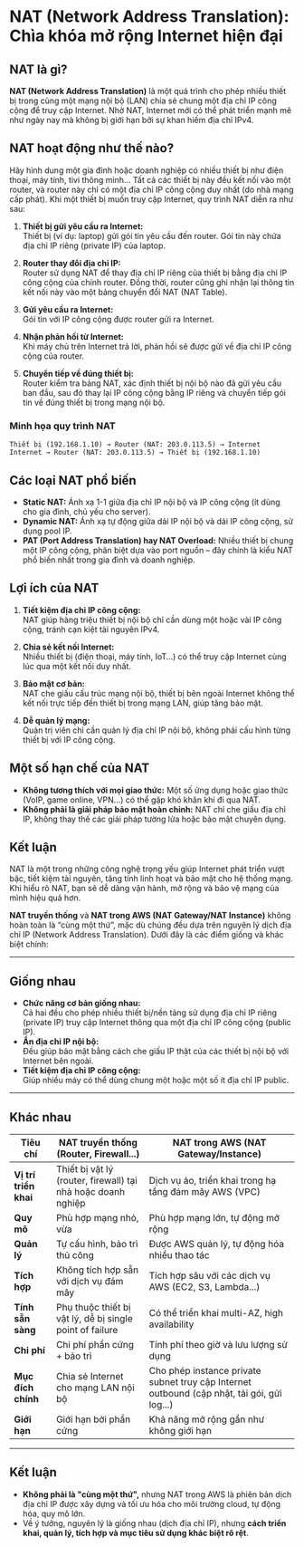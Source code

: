 # NAT (Network Address Translation): Chìa khóa mở rộng Internet hiện đại

## NAT là gì?

**NAT (Network Address Translation)** là một quá trình cho phép nhiều thiết bị trong cùng một mạng nội bộ (LAN) chia sẻ chung một địa chỉ IP công cộng để truy cập Internet. Nhờ NAT, Internet mới có thể phát triển mạnh mẽ như ngày nay mà không bị giới hạn bởi sự khan hiếm địa chỉ IPv4.

## NAT hoạt động như thế nào?

Hãy hình dung một gia đình hoặc doanh nghiệp có nhiều thiết bị như điện thoại, máy tính, tivi thông minh… Tất cả các thiết bị này đều kết nối vào một router, và router này chỉ có một địa chỉ IP công cộng duy nhất (do nhà mạng cấp phát). Khi một thiết bị muốn truy cập Internet, quy trình NAT diễn ra như sau:

1. **Thiết bị gửi yêu cầu ra Internet:**  
   Thiết bị (ví dụ: laptop) gửi gói tin yêu cầu đến router. Gói tin này chứa địa chỉ IP riêng (private IP) của laptop.

2. **Router thay đổi địa chỉ IP:**  
   Router sử dụng NAT để thay địa chỉ IP riêng của thiết bị bằng địa chỉ IP công cộng của chính router. Đồng thời, router cũng ghi nhận lại thông tin kết nối này vào một bảng chuyển đổi NAT (NAT Table).

3. **Gửi yêu cầu ra Internet:**  
   Gói tin với IP công cộng được router gửi ra Internet.

4. **Nhận phản hồi từ Internet:**  
   Khi máy chủ trên Internet trả lời, phản hồi sẽ được gửi về địa chỉ IP công cộng của router.

5. **Chuyển tiếp về đúng thiết bị:**  
   Router kiểm tra bảng NAT, xác định thiết bị nội bộ nào đã gửi yêu cầu ban đầu, sau đó thay lại IP công cộng bằng IP riêng và chuyển tiếp gói tin về đúng thiết bị trong mạng nội bộ.

### Minh họa quy trình NAT

```
Thiết bị (192.168.1.10) → Router (NAT: 203.0.113.5) → Internet
Internet → Router (NAT: 203.0.113.5) → Thiết bị (192.168.1.10)
```

## Các loại NAT phổ biến

- **Static NAT:** Ánh xạ 1-1 giữa địa chỉ IP nội bộ và IP công cộng (ít dùng cho gia đình, chủ yếu cho server).
- **Dynamic NAT:** Ánh xạ tự động giữa dải IP nội bộ và dải IP công cộng, sử dụng pool IP.
- **PAT (Port Address Translation) hay NAT Overload:** Nhiều thiết bị chung một IP công cộng, phân biệt dựa vào port nguồn – đây chính là kiểu NAT phổ biến nhất trong gia đình và doanh nghiệp.

## Lợi ích của NAT

1. **Tiết kiệm địa chỉ IP công cộng:**  
   NAT giúp hàng triệu thiết bị nội bộ chỉ cần dùng một hoặc vài IP công cộng, tránh cạn kiệt tài nguyên IPv4.

2. **Chia sẻ kết nối Internet:**  
   Nhiều thiết bị (điện thoại, máy tính, IoT…) có thể truy cập Internet cùng lúc qua một kết nối duy nhất.

3. **Bảo mật cơ bản:**  
   NAT che giấu cấu trúc mạng nội bộ, thiết bị bên ngoài Internet không thể kết nối trực tiếp đến thiết bị trong mạng LAN, giúp tăng bảo mật.

4. **Dễ quản lý mạng:**  
   Quản trị viên chỉ cần quản lý địa chỉ IP nội bộ, không phải cấu hình từng thiết bị với IP công cộng.

## Một số hạn chế của NAT

- **Không tương thích với mọi giao thức:** Một số ứng dụng hoặc giao thức (VoIP, game online, VPN…) có thể gặp khó khăn khi đi qua NAT.
- **Không phải là giải pháp bảo mật hoàn chỉnh:** NAT chỉ che giấu địa chỉ IP, không thay thế các giải pháp tường lửa hoặc bảo mật chuyên dụng.

## Kết luận

NAT là một trong những công nghệ trọng yếu giúp Internet phát triển vượt bậc, tiết kiệm tài nguyên, tăng tính linh hoạt và bảo mật cho hệ thống mạng. Khi hiểu rõ NAT, bạn sẽ dễ dàng vận hành, mở rộng và bảo vệ mạng của mình hiệu quả hơn.

**NAT truyền thống** và **NAT trong AWS (NAT Gateway/NAT Instance)** không hoàn toàn là “cùng một thứ”, mặc dù chúng đều dựa trên nguyên lý dịch địa chỉ IP (Network Address Translation). Dưới đây là các điểm giống và khác biệt chính:

---

## Giống nhau

- **Chức năng cơ bản giống nhau:**  
  Cả hai đều cho phép nhiều thiết bị/nền tảng sử dụng địa chỉ IP riêng (private IP) truy cập Internet thông qua một địa chỉ IP công cộng (public IP).
- **Ẩn địa chỉ IP nội bộ:**  
  Đều giúp bảo mật bằng cách che giấu IP thật của các thiết bị nội bộ với Internet bên ngoài.
- **Tiết kiệm địa chỉ IP công cộng:**  
  Giúp nhiều máy có thể dùng chung một hoặc một số ít địa chỉ IP public.

---

## Khác nhau

| Tiêu chí                | NAT truyền thống (Router, Firewall...)   | NAT trong AWS (NAT Gateway/Instance)        |
|-------------------------|------------------------------------------|---------------------------------------------|
| **Vị trí triển khai**   | Thiết bị vật lý (router, firewall) tại nhà hoặc doanh nghiệp | Dịch vụ ảo, triển khai trong hạ tầng đám mây AWS (VPC) |
| **Quy mô**              | Phù hợp mạng nhỏ, vừa                    | Phù hợp mạng lớn, tự động mở rộng           |
| **Quản lý**             | Tự cấu hình, bảo trì thủ công            | Được AWS quản lý, tự động hóa nhiều thao tác |
| **Tích hợp**            | Không tích hợp sẵn với dịch vụ đám mây    | Tích hợp sâu với các dịch vụ AWS (EC2, S3, Lambda...) |
| **Tính sẵn sàng**       | Phụ thuộc thiết bị vật lý, dễ bị single point of failure | Có thể triển khai multi-AZ, high availability |
| **Chi phí**             | Chi phí phần cứng + bảo trì               | Tính phí theo giờ và lưu lượng sử dụng      |
| **Mục đích chính**      | Chia sẻ Internet cho mạng LAN nội bộ      | Cho phép instance private subnet truy cập Internet outbound (cập nhật, tải gói, gửi log...) |
| **Giới hạn**            | Giới hạn bởi phần cứng                    | Khả năng mở rộng gần như không giới hạn     |

---

## Kết luận

- **Không phải là "cùng một thứ",** nhưng NAT trong AWS là phiên bản dịch địa chỉ IP được xây dựng và tối ưu hóa cho môi trường cloud, tự động hóa, quy mô lớn.
- Về ý tưởng, nguyên lý là giống nhau (dịch địa chỉ IP), nhưng **cách triển khai, quản lý, tích hợp và mục tiêu sử dụng khác biệt rõ rệt**.
